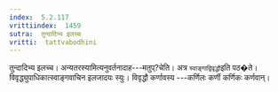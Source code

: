 ```yaml
---
index:  5.2.117
vrittiindex:  1459
sutra:  तुन्दादिभ्य इलच्च
vritti:  tattvabodhini 
---
```


तुन्दादिभ्य इलच्च। अन्यतरस्यामित्यनुवर्तनादाह---मतुप्?चेति। अत्र `स्वाङ्गाद्विवृद्धौ`इति पठ�ते। विवृद्ध्युपाधिकात्स्वाङ्गवाचिन इलजादयः स्युः। विवृद्धौ कर्णावस्य ---कर्णिलः कर्णी कर्णिकः कर्णवान्।

